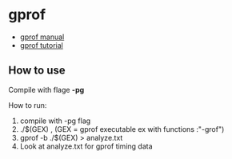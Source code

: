 # gprof
- [gprof manual](https://sourceware.org/binutils/docs/gprof/index.html#Top)
- [gprof tutorial](https://www.thegeekstuff.com/2012/08/gprof-tutorial)

## How to use
Compile with flage **-pg**

How to run:
1. compile with -pg flag
2. ./$(GEX) , (GEX = gprof executable ex with functions :"-grof")
3. gprof -b ./$(GEX) > analyze.txt
4. Look at analyze.txt for gprof timing data
